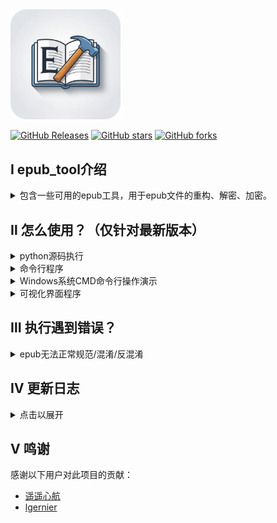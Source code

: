 <div>
<img src="./img/icon.ico" alt="图片名称" style="width:35%">
</div>

[![GitHub Releases](https://img.shields.io/github/v/release/cnwxi/epub_tool)](https://github.com/cnwxi/epub_tool/releases/latest) [![GitHub stars](https://img.shields.io/github/stars/cnwxi/epub_tool)](https://github.com/cnwxi/epub_tool/stargazers) [![GitHub forks](https://img.shields.io/github/forks/cnwxi/epub_tool)](https://github.com/cnwxi/epub_tool/network/members)

## Ⅰ epub_tool介绍<br>



<details>
  <summary>包含一些可用的epub工具，用于epub文件的重构、解密、加密。</summary>
  <p>


1. `重构epub为规范格式_v2.8.3.py`->`utils\reformat_epub.py`<br>
作用：见原文件名。<br>
原始的百度贴吧帖子链接：[遥遥心航的帖子](https://jump2.bdimg.com/p/8090221625)。<br>
遥遥心航提供的原始文件：[蓝奏云网盘链接](https://wwb.lanzoub.com/b01k016hg) 密码：`i89p`。<br>
2. `重构epub并反文件名混淆.py`->`utils\decrypt_epub.py`<br>
作用：见原文件名。<br>
3. `重构epub并加入文件名混淆.py`->`utils\encrypt_epub.py`<br>
作用：见原文件名。<br>
4. `epub_tool.py`<br>
作用：对上述工具的整合的命令行程序。<br>
5. `epub_tool_TKUI.py`<br>
作用：对上述工具的整合的带操作界面的程序。<br>

注：重构会严格保证文件夹分类和文件名后缀。[https://github.com/cnwxi/epub_tool/issues/13]
  </p>
</details>

## Ⅱ 怎么使用？（仅针对最新版本）<br>

<details>
  <summary>python源码执行</summary>
  <p>

1. 下载python3.8；<br> 
2. 使用`git clone https://github.com/cnwxi/epub_tool.git`克隆本仓库；或直接在网页下载源码压缩包，解压后得到py文件；<br>
3. 准备依赖库，在终端输入`python -m pip install -r requirements.txt`;<br>
4. 执行py文件。<br> 
    - 单个工具执行：<br> 
    1. 使用命令行执行 `python 解压目标文件夹/epub_tool/utils/**.py` 或修改py为pyz双击运行。<br>
    - 整合工具执行：<br> 
    1. 使用命令行执行 `python 解压目标文件夹/epub_tool/epub_tool.py -i 需要处理的epub文件或者所在文件夹 -e/d/r` 其中e、d、r为不同的处理模式，分别是混淆`-e`、反混淆`-d`、重新格式化`-r`。<br> 
    2. 也可使用命令行执行 `python 解压目标文件夹/epub_tool/epub_tool.py -i 需要处理的epub文件或者所在文件夹 -m 处理模式`，处理模式为e、d、r。<br> 

  </p>
</details>

<details> 
  <summary>命令行程序</summary>
  <p>

1. 从[releases](https://github.com/cnwxi/epub_tool/releases)下载对应的可执行文件；<br>
2. Windows可以直接双击可执行文件；<br>
![image](https://github.com/user-attachments/assets/53ed7c69-3f59-44fd-9c59-b754ada6c5a8)
3. 或使用命令行工具`CMD、Power Shell、Terminal`执行；<br>
4. 如提示无权限运行，可在终端输入 `chmod +x /可执行文件所在路径` （macOS：还需进入“设置-安全性与隐私-通用-允许从以下位置下载的APP”点击“仍要打开”）<br>
参考如图：<br>
![image](https://github.com/user-attachments/assets/18dd97fb-cc39-47d4-b5eb-fb48b01a28cd)
![image](https://github.com/user-attachments/assets/e0f7e997-6912-4792-a72d-f415e0525e34)
5. 参数列表参考如下：<br>
\-i  后面接需要处理的epub文件或所在文件夹；<br>
\-e  无需后接任何参数，指定程序对epub进行混淆处理；<br>
\-d  无需后接任何参数，指定程序对epub进行反混淆处理；<br>
\-r  无需后接任何参数，指定程序对epub进行格式化处理。<br>
\-m  后接指定的处理模式，e、d、r。（可选，效果同上-e、-d、-r）
6. 现在输入为文件夹路径时会提醒选择文件执行edr操作或所有文件执行edr操作。<br> 
 ![image](https://github.com/user-attachments/assets/4c5d6a6e-2e6e-427d-9251-8d9e4c2a3a68)

- 举例：<br>
在可执行文件所在文件夹打开命令行工具（或打开命令行工具后切换到可执行文件所在文件夹）。<br>
可使用的命令行工具如cmd/powershell/terminal等。<br>
输入`Windows_epub_tool.exe -i epub文件路径或所在文件夹路径 -d`或`Windows_epub_tool.exe -i epub文件路径或所在文件夹路径 -m d`
并回车（注意不同平台可执行文件名不一致）。<br>
此命令行指定程序读取指定目录下所有epub文件，并对这些文件进行反混淆。<br>

  </p>
</details>


<details>
  <summary>Windows系统CMD命令行操作演示</summary>
  <p>
    
1. 可执行文件已下载至C:\Users\Administrator\Downloads\Programs位置，打开文件管理器，进入对应目录。如图：<br>
<img src="https://github.com/user-attachments/assets/0cd71e92-714b-4f44-8060-ad5d353ebb7a" width="600"><br>
2. 在最上方地址输入框输入cmd并回车，则可以直接在此目录下打开cmd。如图：<br>
<img src="https://github.com/user-attachments/assets/2f23826d-480a-4526-9dbe-f3fb06f5fa35" width="600"><br>
<img src="https://github.com/user-attachments/assets/8def1166-f7f6-4738-bed8-0b3057e1d81b" width="600"><br>
3. 输入 Windows_epub_tool.exe -i epub文件路径或所在文件夹路径 -d （注：此为演示命令行，具体的输入文件/文件夹和执行模式需要你自行指定）<br>
或 Windows_epub_tool.exe -i epub文件路径或所在文件夹路径 -m d 。如图：<br>
<img src="https://github.com/user-attachments/assets/0e1c703f-1c78-4242-9dce-480219805005" width="600"><br>
  
  </p>
</details>

<details>
  <summary>可视化界面程序</summary>
  <p>

    

>（注：同样会在程序所在路径生成log日志文件）<br>
> （Mac参考命令行程序教程授予权限；Windows若报告病毒文件请忽略警告，允许文件保留本地。）

- UI预览，具体界面可能随后续更新改动<br>
mac<br>
<img width="300" alt="mac" src="https://github.com/user-attachments/assets/dd3ba06c-5fb7-4439-88d6-4ff67ed1f0db" /><br> 
windows<br> 
<img width="300" alt="windows" src="https://github.com/user-attachments/assets/99acedf7-2f41-44bb-9059-6de9d36dd1d0" /><br> 

  </p>
</details>

## Ⅲ 执行遇到错误？

<details>
  <summary>epub无法正常规范/混淆/反混淆</summary><br>
  <p>
    1、优先解压文件，查看其中content.opf文件，检查是否存在问题。若无法解决，在Issues区提交issue并附带原文件。[https://github.com/cnwxi/epub_tool/issues/8 https://github.com/cnwxi/epub_tool/issues/10]<br>
  </p>
  <p>
    2、若下载文件名带“精品”二字，且解压后文件夹内包含“/META-INF/encryption.xml”，检查此文件内是否有“ZhangYue.Inc”字样。<br>
    若满足则此文件为掌阅加密书籍，为规避版权问题，此处不提供解密程序，请使用「掌阅」打开阅读。[https://github.com/cnwxi/epub_tool/issues/19]<br> 
  </p>

</details>

## Ⅳ 更新日志<br>
<details>
  <summary>点击以展开</summary>
  <p>

### 2025.02.20<br>
更新图标。<br>
### 2024.12.25<br>
修复在mac上的日志文件写入位置，更改日志写入方式，清理原始脚本中重复的无效循环。<br>
### 2024.12.24<br>
Update build.yml。https://github.com/cnwxi/epub_tool/pull/17<br>
### 2024.12.23<br>
调整UI、取消push自动构建。<br>
### 2024.12.17<br>
修复UI显示问题,分支整合。<br>
### 2024.12.16<br>
创建新分支TKUI，实现基本UI DEMO，功能已整合。<br>
### 2024.11.17<br>
添加文件夹手动选择需要处理文件，输入文件序号进行选择，不再是默认处理文件夹内全部epub文件，添加了输入检测提示，错误后会返回重新输入。https://github.com/cnwxi/epub_tool/pull/15<br>
### 2024.10.24<br>
修复未处理输入时拖入文件带引号导致的文件路径检查错误。<br>
### 2024.09.09<br>
因额外依赖库未打包到可执行文件，重新打包可执行文件。<br>
更新相关使用教程。<br>
### 2024.09.08<br>
为避免有人不会使用命令行工具，更新Windows系统下相关操作的基础流程。<br>
程序允许直接双击执行，后续再输入参数。<br>
对应操作忽略固定后缀跳过文件处理。_encrypt、_decrypt、_reformat<br>
### 2024.08.29<br>
修复混淆ID导致的反混淆不完全。<br>
修复存在异常opf时程序闪退问题。<br>
更新日志记录。<br>
### 2024.08.28<br>
整合代码，使用命令行批量处理epub文件。<br>
支持输入单个epub文件或epub文件所在文件夹，支持子目录遍历。<br>
修改输出路径，现为原epub文件同级路径，通过添加不同后缀`encrypt\decrypt\reformat`区分原文件和处理后文件。<br>
### 2024.06.19<br>
代码更新，使用相似度计算覆盖opf文件中未混淆的其他文件名情况。<br>
### 2024.06.13<br>
更新yml文件。https://github.com/cnwxi/epub_tool/pull/9<br>
### 2024.06.12<br>
针对cover页面未混淆的情况做更改。<br>
修改自动发布逻辑，修改py文件不触发CI，仅修改yml后触发。修改yml，无需手动执行才执行发布。<br>
### 2024.06.08<br>
CI配置文件更新。https://github.com/cnwxi/epub_tool/pull/6 https://github.com/cnwxi/epub_tool/pull/7<br>
### 2024.06.07<br>
修改主函数逻辑，防止epub文件不存在导致的程序崩溃。https://github.com/cnwxi/epub_tool/pull/4<br>
加入CI自动构建。https://github.com/cnwxi/epub_tool/pull/5<br>
加入CI自动发布。<br>
### 2024.05.28<br>
修正`重构epub为规范格式_v2.8.3.py`中生成的content.opf文件内容格式。https://github.com/cnwxi/epub_tool/pull/3<br>
### 2024.05.16<br>
更改文件输出路径。https://github.com/cnwxi/epub_tool/pull/2<br>
### 2024.05.09<br>
针对多看~slim文件进行修改，处理html中使用`../`、`./`、`/`开头的链接。<br>
### 2024.04.23<br>
初始化仓库。<br>

  </p>
</details>

## Ⅴ 鸣谢<br>
感谢以下用户对此项目的贡献：
- [遥遥心航](https://tieba.baidu.com/home/main?id=tb.1.7f262ae1.5_dXQ2Jp0F0MH9YJtgM2Ew)
- [lgernier](https://github.com/lgernierO)<br>
